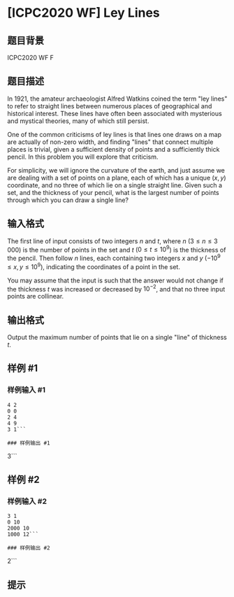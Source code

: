 # [ICPC2020 WF] Ley Lines

## 题目背景

ICPC2020 WF F

## 题目描述

In 1921, the amateur archaeologist Alfred Watkins coined the term
"ley lines" to refer to straight lines between numerous places of
geographical and historical interest. These lines have often been
associated with mysterious and mystical theories, many of which still
persist.

One of the common criticisms of ley lines is that lines one draws on a
map are actually of non-zero width, and finding "lines" that connect
multiple places is trivial, given a sufficient density of points and a
sufficiently thick pencil. In this problem you will explore that
criticism.

For simplicity, we will ignore the curvature of the earth, and just assume
we are dealing with a set of points on a plane, each of which has a
unique $(x, y)$ coordinate, and no three of which lie on a single
straight line. Given such a set, and the thickness of your pencil,
what is the largest number of points through which you can draw a
single line?

## 输入格式

The first line of input consists of two integers $n$ and $t$, where
$n$ ($3 \le n \le 3\,000$) is the number of points in the set
and $t$ ($0 \le t \le 10^9$) is the thickness of the pencil.
Then follow $n$ lines,
each containing two integers $x$ and $y$ ($-10^9 \le x, y \le 10^9$),
indicating the coordinates of a point in the set.

You may assume that the input is such that the answer would not change
if the thickness $t$ was increased or decreased by $10^{-2}$, and that no
three input points are collinear.

## 输出格式

Output the maximum number of points that lie on a single "line" of
thickness $t$.

## 样例 #1

### 样例输入 #1
```
4 2
0 0
2 4
4 9
3 1```

### 样例输出 #1

```
3```

## 样例 #2

### 样例输入 #2
```
3 1
0 10
2000 10
1000 12```

### 样例输出 #2

```
2```

## 提示


